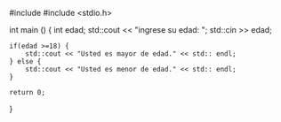 #include <iostream>
#include <stdio.h>

int main ()
{
    int edad;
    std::cout << "ingrese su edad: ";
    std::cin >> edad;

    if(edad >=18) {
        std::cout << "Usted es mayor de edad." << std:: endl;    
    } else {
        std::cout << "Usted es menor de edad." << std:: endl;  
    }
    
    return 0;
    
}
